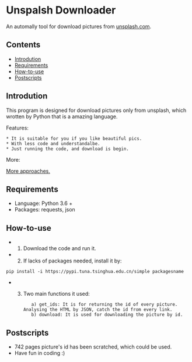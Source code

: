 # Unspalsh Downloader

An automally tool for download pictures from [unsplash.com](http:\\www.unsplash.com).

## Contents

* [Introdution](#Introdution)
* [Requirements](#Requirements)
* [How-to-use](#How-to-use)
* [Postscripts](#Postscripts)

## Introdution
This program is designed for download pictures only from unsplash, which wrotten by Python that is a amazing language.

Features:

	* It is suitable for you if you like beautiful pics.
	* With less code and understandalbe.
	* Just running the code, and download is begin.
More:

[More approaches.](https://www.baidu.com/s?ie=UTF-8&wd=unsplash%20python)
	
## Requirements
* Language: Python 3.6 +
* Packages: requests, json

## How-to-use
* 1. Download the code and run it.
* 2. If lacks of packages needed, install it by:
```
pip install -i https://pypi.tuna.tsinghua.edu.cn/simple packagesname
```
* 3. Two main functions it used:
			
			a) get_ids: It is for returning the id of every picture. Analysing the HTML by JSON, catch the id from every link.
			b) download: It is used for downloading the picture by id.



## Postscripts
* 742 pages picture's id has been scratched, which could be used.
* Have fun in coding :)
